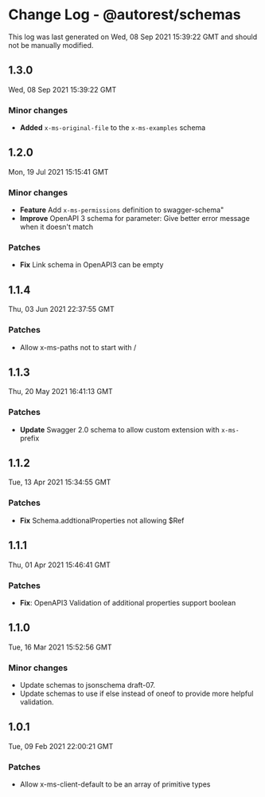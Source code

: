 # Change Log - @autorest/schemas

This log was last generated on Wed, 08 Sep 2021 15:39:22 GMT and should not be manually modified.

## 1.3.0
Wed, 08 Sep 2021 15:39:22 GMT

### Minor changes

- **Added** `x-ms-original-file` to the `x-ms-examples` schema

## 1.2.0
Mon, 19 Jul 2021 15:15:41 GMT

### Minor changes

- **Feature** Add `x-ms-permissions` definition to swagger-schema"
- **Improve** OpenAPI 3 schema for parameter: Give better error message when it doesn't match

### Patches

- **Fix** Link schema in OpenAPI3 can be empty

## 1.1.4
Thu, 03 Jun 2021 22:37:55 GMT

### Patches

- Allow x-ms-paths not to start with /

## 1.1.3
Thu, 20 May 2021 16:41:13 GMT

### Patches

- **Update** Swagger 2.0 schema to allow custom extension with  `x-ms-` prefix

## 1.1.2
Tue, 13 Apr 2021 15:34:55 GMT

### Patches

- **Fix** Schema.addtionalProperties not allowing $Ref

## 1.1.1
Thu, 01 Apr 2021 15:46:41 GMT

### Patches

- **Fix**: OpenAPI3 Validation of additional properties support boolean

## 1.1.0
Tue, 16 Mar 2021 15:52:56 GMT

### Minor changes

- Update schemas to jsonschema draft-07.
- Update schemas to use if else instead of oneof to provide more helpful validation.

## 1.0.1
Tue, 09 Feb 2021 22:00:21 GMT

### Patches

- Allow x-ms-client-default to be an array of primitive types


